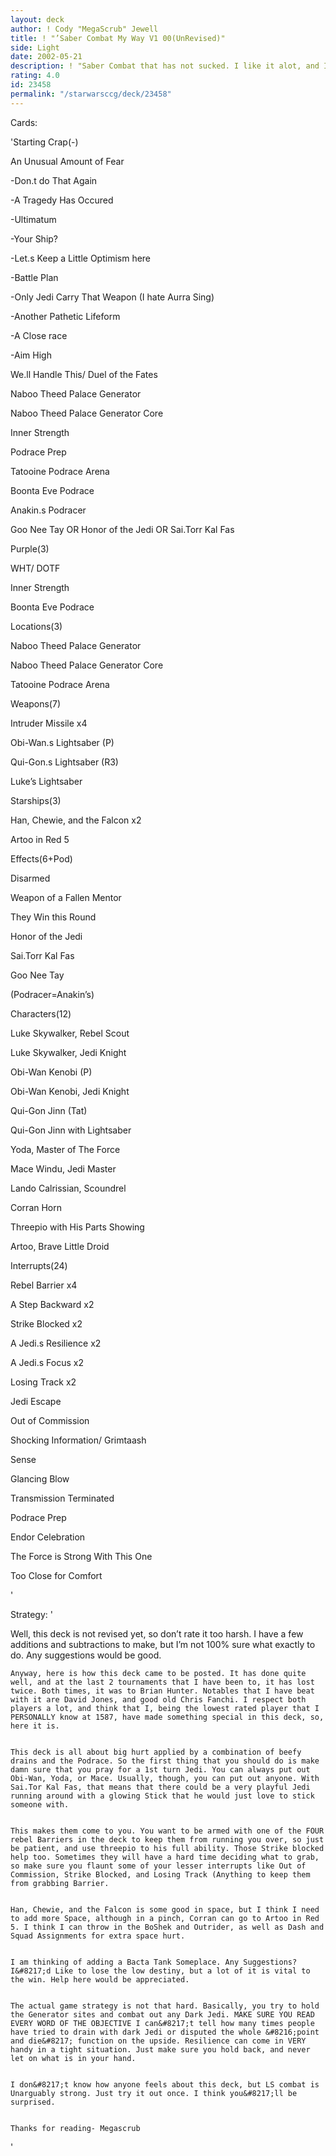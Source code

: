 ```yaml
---
layout: deck
author: ! Cody "MegaScrub" Jewell
title: ! "’Saber Combat My Way V1 00(UnRevised)"
side: Light
date: 2002-05-21
description: ! "Saber Combat that has not sucked. I like it alot, and It has beaten alot of deck types including Watto, HDADTJ, TDIGWATT, and Invasion. Check it out."
rating: 4.0
id: 23458
permalink: "/starwarsccg/deck/23458"
---
```

Cards: 

'Starting Crap(-)


An Unusual Amount of Fear

-Don.t do That Again

-A Tragedy Has Occured

-Ultimatum

-Your Ship?

-Let.s Keep a Little Optimism here

-Battle Plan

-Only Jedi Carry That Weapon (I hate Aurra Sing)

-Another Pathetic Lifeform

-A Close race

-Aim High

We.ll Handle This/ Duel of the Fates

Naboo Theed Palace Generator

Naboo Theed Palace Generator Core

Inner Strength

Podrace Prep

Tatooine Podrace Arena

Boonta Eve Podrace

Anakin.s Podracer

Goo Nee Tay OR Honor of the Jedi OR Sai.Torr Kal Fas


Purple(3)

WHT/ DOTF

Inner Strength

Boonta Eve Podrace


Locations(3)

Naboo Theed Palace Generator

Naboo Theed Palace Generator Core

Tatooine Podrace Arena


Weapons(7)

Intruder Missile x4

Obi-Wan.s Lightsaber (P)

Qui-Gon.s Lightsaber (R3)

Luke’s Lightsaber


Starships(3)

Han, Chewie, and the Falcon x2

Artoo in Red 5 


Effects(6+Pod)

Disarmed

Weapon of a Fallen Mentor

They Win this Round

Honor of the Jedi

Sai.Torr Kal Fas

Goo Nee Tay

(Podracer=Anakin’s)


Characters(12)

Luke Skywalker, Rebel Scout

Luke Skywalker, Jedi Knight

Obi-Wan Kenobi (P)

Obi-Wan Kenobi, Jedi Knight

Qui-Gon Jinn (Tat)

Qui-Gon Jinn with Lightsaber

Yoda, Master of The Force

Mace Windu, Jedi Master

Lando Calrissian, Scoundrel

Corran Horn

Threepio with His Parts Showing

Artoo, Brave Little Droid


Interrupts(24)

Rebel Barrier x4

A Step Backward x2

Strike Blocked x2

A Jedi.s Resilience x2

A Jedi.s Focus x2

Losing Track x2

Jedi Escape

Out of Commission

Shocking Information/ Grimtaash

Sense

Glancing Blow

Transmission Terminated

Podrace Prep

Endor Celebration

The Force is Strong With This One

Too Close for Comfort








'

Strategy: '

Well, this deck is not revised yet, so don&#8217;t rate it too harsh. I have a few additions and subtractions to make, but I&#8217;m not 100% sure what exactly to do. Any suggestions would be good. 


	Anyway, here is how this deck came to be posted. It has done quite well, and at the last 2 tournaments that I have been to, it has lost twice. Both times, it was to Brian Hunter. Notables that I have beat with it are David Jones, and good old Chris Fanchi. I respect both players a lot, and think that I, being the lowest rated player that I PERSONALLY know at 1587, have made something special in this deck, so, here it is.


	This deck is all about big hurt applied by a combination of beefy drains and the Podrace. So the first thing that you should do is make damn sure that you pray for a 1st turn Jedi. You can always put out Obi-Wan, Yoda, or Mace. Usually, though, you can put out anyone. With Sai.Tor Kal Fas, that means that there could be a very playful Jedi running around with a glowing Stick that he would just love to stick someone with. 


	This makes them come to you. You want to be armed with one of the FOUR rebel Barriers in the deck to keep them from running you over, so just be patient, and use threepio to his full ability. Those Strike blocked help too. Sometimes they will have a hard time deciding what to grab, so make sure you flaunt some of your lesser interrupts like Out of Commission, Strike Blocked, and Losing Track (Anything to keep them from grabbing Barrier. 


	Han, Chewie, and the Falcon is some good in space, but I think I need to add more Space, although in a pinch, Corran can go to Artoo in Red 5. I think I can throw in the BoShek and Outrider, as well as Dash and Squad Assignments for extra space hurt.


	I am thinking of adding a Bacta Tank Someplace. Any Suggestions? I&#8217;d Like to lose the low destiny, but a lot of it is vital to the win. Help here would be appreciated. 


	The actual game strategy is not that hard. Basically, you try to hold the Generator sites and combat out any Dark Jedi. MAKE SURE YOU READ EVERY WORD OF THE OBJECTIVE I can&#8217;t tell how many times people have tried to drain with dark Jedi or disputed the whole &#8216;point and die&#8217; function on the upside. Resilience can come in VERY handy in a tight situation. Just make sure you hold back, and never let on what is in your hand. 


	I don&#8217;t know how anyone feels about this deck, but LS combat is Unarguably strong. Just try it out once. I think you&#8217;ll be surprised. 


	Thanks for reading- Megascrub

'
